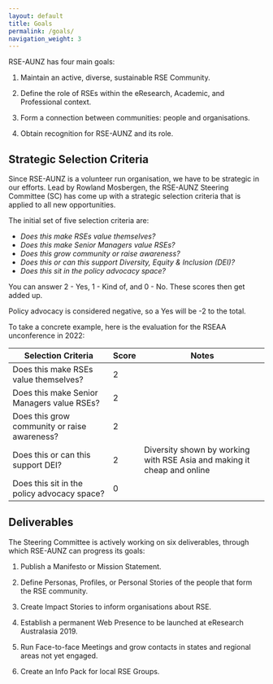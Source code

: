 ```yaml
---
layout: default
title: Goals
permalink: /goals/
navigation_weight: 3
---
```


RSE-AUNZ has four main goals:

1. Maintain an active, diverse, sustainable RSE Community.

2. Define the role of RSEs within the eResearch, Academic, and Professional context.

3. Form a connection between communities: people and organisations.

4. Obtain recognition for RSE-AUNZ and its role.


## Strategic Selection Criteria
Since RSE-AUNZ is a volunteer run organisation, we have to be strategic in our efforts. Lead by Rowland Mosbergen, the RSE-AUNZ Steering Committee (SC) has come up with a strategic selection criteria that is applied to all new opportunities. 

The initial set of five selection criteria are:
  - *Does this make RSEs value themselves?*
  - *Does this make Senior Managers value RSEs?*
  - *Does this grow community or raise awareness?*
  - *Does this or can this support Diversity, Equity & Inclusion (DEI)?*
  - *Does this sit in the policy advocacy space?*

You can answer 2 - Yes, 1 - Kind of, and 0 - No. These scores then get added up. 

Policy advocacy is considered negative, so a Yes will be -2 to the total.

To take a concrete example, here is the evaluation for the RSEAA unconference in 2022:

|Selection Criteria                            | Score                   | Notes   | 
|----------------------------------------------|-------------------------|---------|
|Does this make RSEs value themselves?         | 2                       |
|Does this make Senior Managers value RSEs?    | 2                       |
|Does this grow community or raise awareness?  | 2                       |
|Does this or can this support DEI?            | 2                       | Diversity shown by working with RSE Asia and making it cheap and online 
|Does this sit in the policy advocacy space?   | 0                       |



## Deliverables
The Steering Committee is actively working on six deliverables,
through which RSE-AUNZ can progress its goals:

1. Publish a Manifesto or Mission Statement.

2. Define Personas, Profiles, or Personal Stories of the people that 
form the RSE community.

3. Create Impact Stories to inform organisations about RSE.

4. Establish a permanent Web Presence to be launched at eResearch
Australasia 2019.

5. Run Face-to-face Meetings and grow contacts in states and regional 
areas not yet engaged.

6. Create an Info Pack for local RSE Groups.
